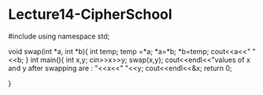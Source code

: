 # Lecture14-CipherSchool
#include<iostream>
using namespace std;

void swap(int *a, int *b){
    int temp;
    temp =*a;
    *a=*b;
    *b=temp;
    cout<<a<<" "<<b;
}
int main(){
    int x,y;
    cin>>x>>y;
    swap(x,y);
    cout<<endl<<"values of x and y after swapping are : "<<x<<" "<<y;
    cout<<endl<<&x;
    return 0;
    
}
